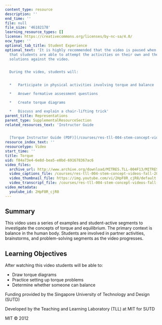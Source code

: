 ```yaml
---
content_type: resource
description: ''
end_time: ''
file: null
file_size: '46182178'
learning_resource_types: []
license: https://creativecommons.org/licenses/by-nc-sa/4.0/
ocw_type: ''
optional_tab_title: Student Experience
optional_text: 'It is highly recommended that the video is paused when prompted so
  that students are able to attempt the activities on their own and then check their
  solutions against the video.


  During the video, students will:


  *   Participate in physical activities involving torque and balance

  *   Answer formative assessment questions

  *   Create torque diagrams

  *   Discuss and explain a chair-lifting trick'
parent_title: Representations
parent_type: SupplementalResourceSection
related_resources_text: 'Instructor Guide


  [Torque Instructor Guide (PDF)](/courses/res-tll-004-stem-concept-videos-fall-2013/resources/mitres_tll-004f13_torguide)'
resource_index_text: ''
resourcetype: Video
start_time: ''
title: Torque
uid: f84a73e4-6e8d-bea5-e0bd-691678367ac6
video_files:
  archive_url: http://www.archive.org/download/MITRES.TLL-004F13/MITRES_TLL-004F13_torque_intro_300k.mp4
  video_captions_file: /courses/res-tll-004-stem-concept-videos-fall-2013/64641f3b6ea15314b96199d8d7b63d41_2HpF8R_cjR8.vtt
  video_thumbnail_file: https://img.youtube.com/vi/2HpF8R_cjR8/default.jpg
  video_transcript_file: /courses/res-tll-004-stem-concept-videos-fall-2013/e74698d775738724e8747d6577d68c30_2HpF8R_cjR8.pdf
video_metadata:
  youtube_id: 2HpF8R_cjR8
---
```


Summary
-------

This video uses a series of examples and student-active segments to investigate the concepts of torque and equilibrium. The primary context is balance in the human body. Students are involved in partner activities, brainstorms, and problem-solving segments as the video progresses.

Learning Objectives
-------------------

After watching this video students will be able to:

*   Draw torque diagrams
*   Practice setting up torque problems
*   Determine whether someone can balance

Funding provided by the Singapore University of Technology and Design (SUTD)

Developed by the Teaching and Learning Laboratory (TLL) at MIT for SUTD

MIT © 2012


